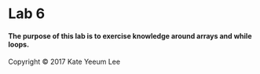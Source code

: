 # Lab 6
#### The purpose of this lab is to exercise knowledge around arrays and while loops.

 Copyright © 2017 Kate Yeeum Lee
 
